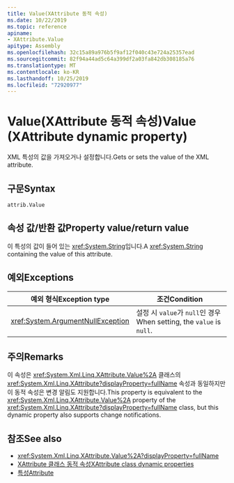 ```yaml
---
title: Value(XAttribute 동적 속성)
ms.date: 10/22/2019
ms.topic: reference
apiname:
- XAttribute.Value
apitype: Assembly
ms.openlocfilehash: 32c15a89a976b5f9af12f040c43e724a25357ead
ms.sourcegitcommit: 82f94a44ad5c64a399df2a03fa842db308185a76
ms.translationtype: MT
ms.contentlocale: ko-KR
ms.lasthandoff: 10/25/2019
ms.locfileid: "72920977"
---
```

# <a name="value-xattribute-dynamic-property"></a><span data-ttu-id="8e2e4-102">Value(XAttribute 동적 속성)</span><span class="sxs-lookup"><span data-stu-id="8e2e4-102">Value (XAttribute dynamic property)</span></span>

<span data-ttu-id="8e2e4-103">XML 특성의 값을 가져오거나 설정합니다.</span><span class="sxs-lookup"><span data-stu-id="8e2e4-103">Gets or sets the value of the XML attribute.</span></span>

## <a name="syntax"></a><span data-ttu-id="8e2e4-104">구문</span><span class="sxs-lookup"><span data-stu-id="8e2e4-104">Syntax</span></span>

```xaml
attrib.Value
```

## <a name="property-valuereturn-value"></a><span data-ttu-id="8e2e4-105">속성 값/반환 값</span><span class="sxs-lookup"><span data-stu-id="8e2e4-105">Property value/return value</span></span>

<span data-ttu-id="8e2e4-106">이 특성의 값이 들어 있는 <xref:System.String>입니다.</span><span class="sxs-lookup"><span data-stu-id="8e2e4-106">A <xref:System.String> containing the value of this attribute.</span></span>

## <a name="exceptions"></a><span data-ttu-id="8e2e4-107">예외</span><span class="sxs-lookup"><span data-stu-id="8e2e4-107">Exceptions</span></span>

|<span data-ttu-id="8e2e4-108">예외 형식</span><span class="sxs-lookup"><span data-stu-id="8e2e4-108">Exception type</span></span>|<span data-ttu-id="8e2e4-109">조건</span><span class="sxs-lookup"><span data-stu-id="8e2e4-109">Condition</span></span>|
| - |---------------|
|<xref:System.ArgumentNullException>|<span data-ttu-id="8e2e4-110">설정 시 `value`가 `null`인 경우</span><span class="sxs-lookup"><span data-stu-id="8e2e4-110">When setting, the `value` is `null`.</span></span>|

## <a name="remarks"></a><span data-ttu-id="8e2e4-111">주의</span><span class="sxs-lookup"><span data-stu-id="8e2e4-111">Remarks</span></span>

<span data-ttu-id="8e2e4-112">이 속성은 <xref:System.Xml.Linq.XAttribute.Value%2A> 클래스의 <xref:System.Xml.Linq.XAttribute?displayProperty=fullName> 속성과 동일하지만 이 동적 속성은 변경 알림도 지원합니다.</span><span class="sxs-lookup"><span data-stu-id="8e2e4-112">This property is equivalent to the <xref:System.Xml.Linq.XAttribute.Value%2A> property of the <xref:System.Xml.Linq.XAttribute?displayProperty=fullName> class, but this dynamic property also supports change notifications.</span></span>

## <a name="see-also"></a><span data-ttu-id="8e2e4-113">참조</span><span class="sxs-lookup"><span data-stu-id="8e2e4-113">See also</span></span>

- <xref:System.Xml.Linq.XAttribute.Value%2A?displayProperty=fullName>
- [<span data-ttu-id="8e2e4-114">XAttribute 클래스 동적 속성</span><span class="sxs-lookup"><span data-stu-id="8e2e4-114">XAttribute class dynamic properties</span></span>](value-xattribute-dynamic-property.md)
- [<span data-ttu-id="8e2e4-115">특성</span><span class="sxs-lookup"><span data-stu-id="8e2e4-115">Attribute</span></span>](attribute-xelement-dynamic-property.md)
